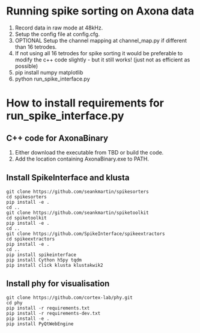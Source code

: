 # Running spike sorting on Axona data
1. Record data in raw mode at 48kHz.
2. Setup the config file at config.cfg.
3. OPTIONAL Setup the channel mapping at channel_map.py if different than 16 tetrodes.
4. If not using all 16 tetrodes for spike sorting it would be preferable to modify the c++ code slightly - but it still works! (just not as efficient as possible)
5. pip install numpy matplotlib
6. python run_spike_interface.py

# How to install requirements for run_spike_interface.py

## C++ code for AxonaBinary
 1. Either download the executable from TBD or build the code.
 2. Add the location containing AxonaBinary.exe to PATH.

## Install SpikeInterface and klusta
```
git clone https://github.com/seankmartin/spikesorters
cd spikesorters
pip install -e .
cd ..
git clone https://github.com/seankmartin/spiketoolkit
cd spiketoolkit
pip install -e .
cd ..
git clone https://github.com/SpikeInterface/spikeextractors
cd spikeextractors
pip install -e .
cd ..
pip install spikeinterface
pip install Cython h5py tqdm
pip install click klusta klustakwik2
```

## Install phy for visualisation
```
git clone https://github.com/cortex-lab/phy.git
cd phy
pip install -r requirements.txt
pip install -r requirements-dev.txt
pip install -e .
pip install PyQtWebEngine
```
